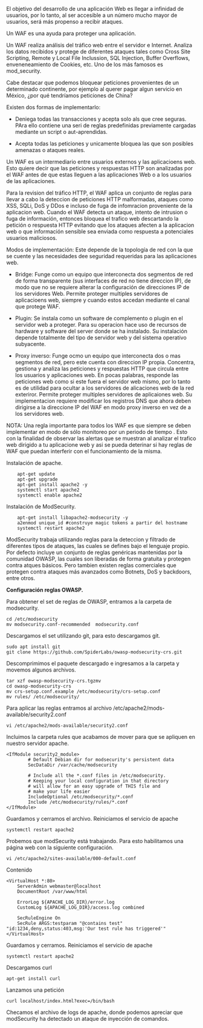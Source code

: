 El objetivo del desarrollo de una aplicación Web es llegar a infinidad de usuarios, por lo tanto, al ser accesible a un número mucho mayor de usuarios, será más propenso a recibir ataques.

Un WAF es una ayuda para proteger una aplicación.

Un WAF realiza análisis del tráfico web entre el servidor e Internet. Analiza los datos recibidos y protege de diferentes ataques tales como Cross Site Scripting, Remote y Local File Inclussion, SQL Injection, Buffer Overflows, enveneneamiento de Cookies, etc. Uno de los más famosos es mod_security.

Cabe destacar que podemos bloquear peticiones provenientes de un determinado continente, por ejemplo al querer pagar algun servicio en México, ¿por qué tendríamos peticiones de China?

Existen dos formas de implementarlo:

* Deniega todas las transacciones y acepta solo als que cree seguras. PAra ello contiene una seri de reglas predefinidas previamente cargadas mediante un script o aut-aprendidas.

* Acepta todas las peticiones y unicamente bloquea las que son posibles amenazas o ataques reales. 

Un WAF es un intermediario entre usuarios externos y las aplicacioens web. Esto quiere decir que las peticiones y respuestas HTTP son analizadas por el WAF antes de que estas lleguen a las aplicaciones Web o a los usuarios de las aplicaciones.

Para la revision del tráfico HTTP, el WAF aplica un conjunto de reglas para llevar a cabo la deteccion de peticiones HTTP malformadas, ataques como XSS, SQLi, DoS y DDos e incluso de  fuga de infomracion proveniente de la aplicacion web. Cuando el WAF detecta un ataque, intento de intrusion o fuga de información, entonces bloquea el trafico web descartando la petición o respuesta HTTP evitando que los ataques afecten a la aplicacion web o que información sensible sea enviada como respuesta a potenciales usuarios maliciosos.

Modos de implementación: Este depende de la topología de red con la que se cuente y las necesidades dee seguridad requeridas para las aplicaciones web.

* Bridge: Funge como un equipo que interconecta dos segmentos de red de forma transparente (sus interfaces de red no tiene direccion IP), de modo que no se requiere alterar la configuración de direcciones IP de los servidores Web. Permite proteger multiples servidores de aplicacioens web, siempre y cuando estos accedan mediante el canal que protege WAF. 

* Plugin: Se instala como un software de complemento o plugin en el servidor web a proteger. Para su operacion hace uso de recursos de hardware y software del server donde se ha instalado. Su instalación depende totalmente del tipo de servidor web y del sistema operativo subyacente.

* Proxy inverso: Funge ocmo un equipo que interconecta dos o mas segmentos de red, pero este cuenta con direccion IP propia. Concentra, gestiona y analiza las peticiones y respuestas HTTP que circula entre los usuarios y aplicaciones web. En pocas palabras, responde las peticiones web como si este fuera el servidor web mismo, por lo tanto es de utilidad para ocultar a los servidores de alicaciones web de la red exteriror. Permite proteger multiples servidores de aplicaiones web. Su implementacion requiere modificar los registros DNS que ahora deben dirigirse a la direccione IP del WAF en modo proxy inverso en vez de a los servidores web.

NOTA: Una regla importante para todos los WAF es que siempre se deben implementar en modo de sólo monitoreo por un periodo de tiempo . Esto con la finalidad de observar las alertas que se muestran al analizar el trafico web dirigido a tu aplicacione web y asi se pueda deterinar si hay reglas de WAF que puedan interferir con el funcionamiento de la misma. 

Instalación de apache.

		apt-get update
		apt-get upgrade
		apt-get install apache2 -y
		systemctl start apache2
		systemctl enable apache2
		
Instalación de ModSecurity.

		apt-get install libapache2-modsecurity -y 
		a2enmod unique_id #construye magic tokens a partir del hostname
		systemctl restart apache2

ModSecurity trabaja utilizando reglas para la deteccion y filtrado de diferentes tipos de ataques, las cuales se defines bajo el lenguaje propio. Por defecto incluye un conjunto de reglas genéricas mantenidas por la comunidad OWASP, las cuales son liberadas de forma gratuita y protegen contra atques básicos. Pero tambien existen reglas comerciales que protegen contra ataques más avanzados como Botnets, DoS y backdoors, entre otros.

**Configuración reglas OWASP.**

Para obtener el set de reglas de OWASP, entramos a la carpeta de modsecurity.

	cd /etc/modsecurity
	mv modsecurity.conf-recommended  modsecurity.conf
	
Descargamos el set utilizando git, para esto descargamos git.

	sudo apt install git
	git clone https://github.com/SpiderLabs/owasp-modsecurity-crs.git

Descomprimimos el paquete descargado e ingresamos a la carpeta y movemos algunos archivos.

	tar xzf owasp-modsecurity-crs.tgzmv 
	cd owasp-modsecurity-crs
	mv crs-setup.conf.example /etc/modsecurity/crs-setup.conf
	mv rules/ /etc/modsecurity/

Para aplicar las reglas entramos al archivo /etc/apache2/mods-available/security2.conf 

	vi /etc/apache2/mods-available/security2.conf

Incluimos la carpeta rules que acabamos de mover para que se apliquen en nuestro servidor apache.

	<IfModule security2_module>
	        # Default Debian dir for modsecurity's persistent data
	        SecDataDir /var/cache/modsecurity

	        # Include all the *.conf files in /etc/modsecurity.
	        # Keeping your local configuration in that directory
	        # will allow for an easy upgrade of THIS file and
	        # make your life easier
	        IncludeOptional /etc/modsecurity/*.conf
	        Include /etc/modsecurity/rules/*.conf
	</IfModule>

Guardamos y cerramos el archivo. Reiniciamos el servicio de apache

	systemctl restart apache2

Probemos que modSecurity está trabajando. Para esto habilitamos una página web con la siguiente configuración.

	vi /etc/apache2/sites-available/000-default.conf
	
Contenido

 	<VirtualHost *:80>
 	    ServerAdmin webmaster@localhost
 	    DocumentRoot /var/www/html

 	    ErrorLog ${APACHE_LOG_DIR}/error.log
 	    CustomLog ${APACHE_LOG_DIR}/access.log combined

 	    SecRuleEngine On
 	    SecRule ARGS:testparam "@contains test" "id:1234,deny,status:403,msg:'Our test rule has triggered'"
 	</VirtualHost>
	
Guardamos y cerramos. Reiniciamos el servicio de apache

 	systemctl restart apache2

Descargamos curl

	apt-get install curl

Lanzamos una petición

	curl localhost/index.html?exec=/bin/bash

Checamos el archivo de logs de apache, donde podemos apreciar que modSecurity ha detectado un ataque de inyección de comandos.


